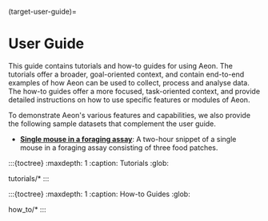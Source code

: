 (target-user-guide)=
# User Guide
This guide contains tutorials and how-to guides for using Aeon. 
The tutorials offer a broader, goal-oriented context, and contain end-to-end examples of how Aeon can be used to collect, process and analyse data. 
The how-to guides offer a more focused, task-oriented context, and provide detailed instructions on how to use specific features or modules of Aeon.

To demonstrate Aeon's various features and capabilities, we also provide the following sample datasets that complement the user guide.

- [**Single mouse in a foraging assay**](sample-data-single-mouse-foraging:): A two-hour snippet of a single mouse in a foraging assay consisting of three food patches.

:::{toctree}
:maxdepth: 1
:caption: Tutorials
:glob:

tutorials/*
:::

:::{toctree}
:maxdepth: 1
:caption: How-to Guides
:glob:

how_to/*
:::